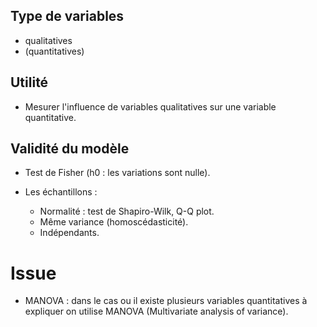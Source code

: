 ## Type de variables

* qualitatives
* (quantitatives)

## Utilité

* Mesurer l'influence de variables qualitatives sur une variable quantitative.
## Validité du modèle

* Test de Fisher (h0 : les variations sont nulle). 
* Les échantillons :

	* Normalité : test de Shapiro-Wilk, Q-Q plot.
	* Même variance (homoscédasticité).
	* Indépendants.
# Issue

* MANOVA : dans le cas ou il existe plusieurs variables quantitatives à expliquer on utilise MANOVA (Multivariate analysis of variance).
